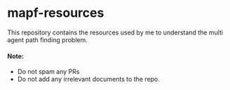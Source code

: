 # mapf-resources
This repository contains the resources used by me to understand the multi agent path finding problem.

#### Note:
  - Do not spam any PRs
  - Do not add any irrelevant documents to the repo.
